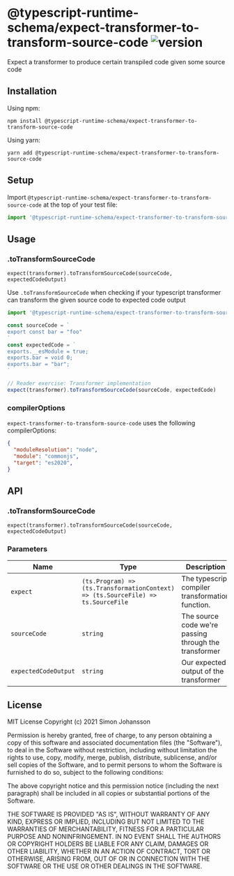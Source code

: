 # @typescript-runtime-schema/expect-transformer-to-transform-source-code ![version](https://badgen.net/badge/version/1.0.2/blue)
Expect a transformer to produce certain transpiled code given some source code

## Installation
Using npm:
```
npm install @typescript-runtime-schema/expect-transformer-to-transform-source-code
```
Using yarn:
```
yarn add @typescript-runtime-schema/expect-transformer-to-transform-source-code
```
## Setup

Import `@typescript-runtime-schema/expect-transformer-to-transform-source-code` at the top of your test file:

```js
import '@typescript-runtime-schema/expect-transformer-to-transform-source-code'
```
## Usage
### .toTransformSourceCode
`expect(transformer).toTransformSourceCode(sourceCode, expectedCodeOutput)`

Use `.toTransformSourceCode` when checking if your typescript transformer can transform the given source code to expected code output
```ts
import '@typescript-runtime-schema/expect-transformer-to-transform-source-code'

const sourceCode = `
export const bar = "foo"
`
const expectedCode = `
exports.__esModule = true;
exports.bar = void 0;
exports.bar = "bar";
`

// Reader exercise: Transformer implementation
expect(transformer).toTransformSourceCode(sourceCode, expectedCode)
```

### compilerOptions
`expect-transformer-to-transform-source-code` uses the following compilerOptions:
```json
{
  "moduleResolution": "node",
  "module": "commonjs",
  "target": "es2020",
}
```
## API
### .toTransformSourceCode
`expect(transformer).toTransformSourceCode(sourceCode, expectedCodeOutput)`

### Parameters
Name | Type | Description
------ | ------ | ------ |
`expect` | `(ts.Program) => (ts.TransformationContext) => (ts.SourceFile) => ts.SourceFile` | The typescript compiler transformation function. 
`sourceCode` | `string` | The source code we're passing through the transformer
`expectedCodeOutput` | `string` | Our expected output of the transformer
## License
MIT License Copyright (c) 2021 Simon Johansson

Permission is hereby granted, free of charge, to any person obtaining a copy of this software and associated documentation files (the "Software"), to deal in the Software without restriction, including without limitation the rights to use, copy, modify, merge, publish, distribute, sublicense, and/or sell copies of the Software, and to permit persons to whom the Software is furnished to do so, subject to the following conditions:

The above copyright notice and this permission notice (including the next paragraph) shall be included in all copies or substantial portions of the Software.

THE SOFTWARE IS PROVIDED "AS IS", WITHOUT WARRANTY OF ANY KIND, EXPRESS OR IMPLIED, INCLUDING BUT NOT LIMITED TO THE WARRANTIES OF MERCHANTABILITY, FITNESS FOR A PARTICULAR PURPOSE AND NONINFRINGEMENT. IN NO EVENT SHALL THE AUTHORS OR COPYRIGHT HOLDERS BE LIABLE FOR ANY CLAIM, DAMAGES OR OTHER LIABILITY, WHETHER IN AN ACTION OF CONTRACT, TORT OR OTHERWISE, ARISING FROM, OUT OF OR IN CONNECTION WITH THE SOFTWARE OR THE USE OR OTHER DEALINGS IN THE SOFTWARE.